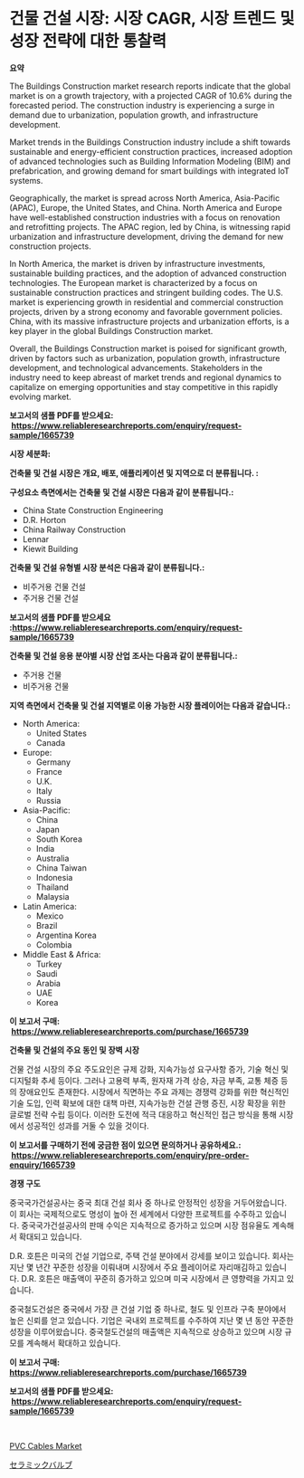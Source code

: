 <p><h1>건물 건설 시장: 시장 CAGR, 시장 트렌드 및 성장 전략에 대한 통찰력</h1></p><p><strong>요약</strong></p>
<p><p>The Buildings Construction market research reports indicate that the global market is on a growth trajectory, with a projected CAGR of 10.6% during the forecasted period. The construction industry is experiencing a surge in demand due to urbanization, population growth, and infrastructure development.</p><p>Market trends in the Buildings Construction industry include a shift towards sustainable and energy-efficient construction practices, increased adoption of advanced technologies such as Building Information Modeling (BIM) and prefabrication, and growing demand for smart buildings with integrated IoT systems.</p><p>Geographically, the market is spread across North America, Asia-Pacific (APAC), Europe, the United States, and China. North America and Europe have well-established construction industries with a focus on renovation and retrofitting projects. The APAC region, led by China, is witnessing rapid urbanization and infrastructure development, driving the demand for new construction projects.</p><p>In North America, the market is driven by infrastructure investments, sustainable building practices, and the adoption of advanced construction technologies. The European market is characterized by a focus on sustainable construction practices and stringent building codes. The U.S. market is experiencing growth in residential and commercial construction projects, driven by a strong economy and favorable government policies. China, with its massive infrastructure projects and urbanization efforts, is a key player in the global Buildings Construction market.</p><p>Overall, the Buildings Construction market is poised for significant growth, driven by factors such as urbanization, population growth, infrastructure development, and technological advancements. Stakeholders in the industry need to keep abreast of market trends and regional dynamics to capitalize on emerging opportunities and stay competitive in this rapidly evolving market.</p></p>
<p><strong>보고서의 샘플 PDF를 받으세요: &nbsp;<a href="https://www.reliableresearchreports.com/enquiry/request-sample/1665739">https://www.reliableresearchreports.com/enquiry/request-sample/1665739</a></strong></p>
<p><strong>시장 세분화:</strong></p>
<p><strong> 건축물 및 건설 시장은 개요, 배포, 애플리케이션 및 지역으로 더 분류됩니다. :</strong></p>
<p><strong>구성요소 측면에서는 건축물 및 건설 시장은 다음과 같이 분류됩니다.:</strong></p>
<p><ul><li>China State Construction Engineering</li><li>D.R. Horton</li><li>China Railway Construction</li><li>Lennar</li><li>Kiewit Building</li></ul></p>
<p><strong> 건축물 및 건설 유형별 시장 분석은 다음과 같이 분류됩니다.:</strong></p>
<p><ul><li>비주거용 건물 건설</li><li>주거용 건물 건설</li></ul></p>
<p><strong>보고서의 샘플 PDF를 받으세요 :<a href="https://www.reliableresearchreports.com/enquiry/request-sample/1665739">https://www.reliableresearchreports.com/enquiry/request-sample/1665739</a></strong></p>
<p><strong> 건축물 및 건설 응용 분야별 시장 산업 조사는 다음과 같이 분류됩니다.:</strong></p>
<p><ul><li>주거용 건물</li><li>비주거용 건물</li></ul></p>
<p><strong>지역 측면에서 건축물 및 건설 지역별로 이용 가능한 시장 플레이어는 다음과 같습니다.:</strong></p>
<p><ul>
    <li>
        North America:
        <ul>
            <li>United States</li>
            <li>Canada</li>
        </ul>
    </li>
    <li>
        Europe:
        <ul>
            <li>Germany</li>
            <li>France</li>
            <li>U.K.</li>
            <li>Italy</li>
            <li>Russia</li>
        </ul>
    </li>
    <li>
        Asia-Pacific:
        <ul>
            <li>China</li>
            <li>Japan</li>
            <li>South Korea</li>
            <li>India</li>
            <li>Australia</li>
            <li>China Taiwan</li>
            <li>Indonesia</li>
            <li>Thailand</li>
            <li>Malaysia</li>
        </ul>
    </li>
    <li>
        Latin America:
        <ul>
            <li>Mexico</li>
            <li>Brazil</li>
            <li>Argentina Korea</li>
            <li>Colombia</li>
        </ul>
    </li>
    <li>
        Middle East & Africa:
        <ul>
            <li>Turkey</li>
            <li>Saudi</li>
            <li>Arabia</li>
            <li>UAE</li>
            <li>Korea</li>
        </ul>
    </li>
    </ul></p>
<p><strong>이 보고서 구매: &nbsp;<a href="https://www.reliableresearchreports.com/purchase/1665739">https://www.reliableresearchreports.com/purchase/1665739</a></strong></p>
<p><strong>건축물 및 건설의 주요 동인 및 장벽 시장</strong></p>
<p><p>건물 건설 시장의 주요 주도요인은 규제 강화, 지속가능성 요구사항 증가, 기술 혁신 및 디지털화 추세 등이다. 그러나 고용력 부족, 원자재 가격 상승, 자금 부족, 교통 체증 등의 장애요인도 존재한다. 시장에서 직면하는 주요 과제는 경쟁력 강화를 위한 혁신적인 기술 도입, 인력 확보에 대한 대책 마련, 지속가능한 건설 관행 증진, 시장 확장을 위한 글로벌 전략 수립 등이다. 이러한 도전에 적극 대응하고 혁신적인 접근 방식을 통해 시장에서 성공적인 성과를 거둘 수 있을 것이다.</p></p>
<p><strong>이 보고서를 구매하기 전에 궁금한 점이 있으면 문의하거나 공유하세요.: &nbsp;<a href="https://www.reliableresearchreports.com/enquiry/pre-order-enquiry/1665739">https://www.reliableresearchreports.com/enquiry/pre-order-enquiry/1665739</a></strong></p>
<p><strong>경쟁 구도</strong></p>
<p><p>중국국가건설공사는 중국 최대 건설 회사 중 하나로 안정적인 성장을 거두어왔습니다. 이 회사는 국제적으로도 명성이 높아 전 세계에서 다양한 프로젝트를 수주하고 있습니다. 중국국가건설공사의 판매 수익은 지속적으로 증가하고 있으며 시장 점유율도 계속해서 확대되고 있습니다.</p><p>D.R. 호튼은 미국의 건설 기업으로, 주택 건설 분야에서 강세를 보이고 있습니다. 회사는 지난 몇 년간 꾸준한 성장을 이뤄내며 시장에서 주요 플레이어로 자리매김하고 있습니다. D.R. 호튼은 매출액이 꾸준히 증가하고 있으며 미국 시장에서 큰 영향력을 가지고 있습니다.</p><p>중국철도건설은 중국에서 가장 큰 건설 기업 중 하나로, 철도 및 인프라 구축 분야에서 높은 신뢰를 얻고 있습니다. 기업은 국내외 프로젝트를 수주하여 지난 몇 년 동안 꾸준한 성장을 이루어왔습니다. 중국철도건설의 매출액은 지속적으로 상승하고 있으며 시장 규모를 계속해서 확대하고 있습니다.</p></p>
<p><strong>이 보고서 구매: &nbsp; <a href="https://www.reliableresearchreports.com/purchase/1665739">https://www.reliableresearchreports.com/purchase/1665739</a></strong></p>
<p><strong>보고서의 샘플 PDF를 받으세요: &nbsp;<a href="https://www.reliableresearchreports.com/enquiry/request-sample/1665739">https://www.reliableresearchreports.com/enquiry/request-sample/1665739</a></strong><strong></strong></p>
<p>&nbsp;</p>
<p><p><a href="https://github.com/RickHolmes3/Market-Research-Report-List-4/blob/main/pvc-cables-market.md">PVC Cables Market</a></p><p><a href="https://github.com/zekaoe592392/Market-Research-Report-List-1/blob/main/994885316106.md">セラミックバルブ</a></p></p>